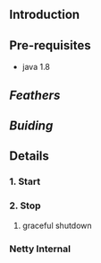 ## **Introduction**

## **Pre-requisites**
   - java 1.8

## **_Feathers_**

## **_Buiding_**

## Details
### 1. Start

### 2. Stop
   1) graceful shutdown
   
   
### Netty Internal
